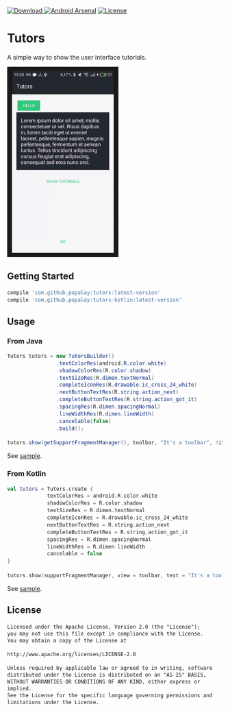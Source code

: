 [![Download](https://api.bintray.com/packages/popalay/maven/Tutors/images/download.svg) ](https://bintray.com/popalay/maven/Tutors/_latestVersion)
[![Android Arsenal](https://img.shields.io/badge/Android%20Arsenal-Tutors-orange.svg?style=flat)](https://android-arsenal.com/details/1/5075)
[![License](https://img.shields.io/badge/license-Apache--2.0-green.svg)](https://github.com/Popalay/Tutors/blob/master/LICENSE)

# Tutors

A simple way to show the user interface tutorials.

<img src="screenshots/demo.gif?raw=true" alt="" width="240" border="10" />

## Getting Started

```groovy
compile 'com.github.popalay:tutors:latest-version'
compile 'com.github.popalay:tutors-kotlin:latest-version'
```
## Usage

### From Java

```java
Tutors tutors = new TutorsBuilder()
                .textColorRes(android.R.color.white)
                .shadowColorRes(R.color.shadow)
                .textSizeRes(R.dimen.textNormal)
                .completeIconRes(R.drawable.ic_cross_24_white)
                .nextButtonTextRes(R.string.action_next)
                .completeButtonTextRes(R.string.action_got_it)
                .spacingRes(R.dimen.spacingNormal)
                .lineWidthRes(R.dimen.lineWidth)
                .cancelable(false)
                .build();

tutors.show(getSupportFragmentManager(), toolbar, "It's a toolbar", !iterator.hasNext());
```

See [sample](sample/src/main/java/com/github/popalay/tutorssample/MainActivity.java).

### From Kotlin

```kotlin
val tutors = Tutors.create {
             textColorRes = android.R.color.white
             shadowColorRes = R.color.shadow
             textSizeRes = R.dimen.textNormal
             completeIconRes = R.drawable.ic_cross_24_white
             nextButtonTextRes = R.string.action_next
             completeButtonTextRes = R.string.action_got_it
             spacingRes = R.dimen.spacingNormal
             lineWidthRes = R.dimen.lineWidth
             cancelable = false
}

tutors.show(supportFragmentManager, view = toolbar, text = "It's a toolbar", isLast = true)
```

See [sample](sample/src/main/kotlin/com/github/popalay/tutorssample/MainKotlinActivity.kt).

License
-----

	Licensed under the Apache License, Version 2.0 (the "License");
	you may not use this file except in compliance with the License.
	You may obtain a copy of the License at

	http://www.apache.org/licenses/LICENSE-2.0

	Unless required by applicable law or agreed to in writing, software
	distributed under the License is distributed on an "AS IS" BASIS,
	WITHOUT WARRANTIES OR CONDITIONS OF ANY KIND, either express or implied.
	See the License for the specific language governing permissions and
	limitations under the License.

